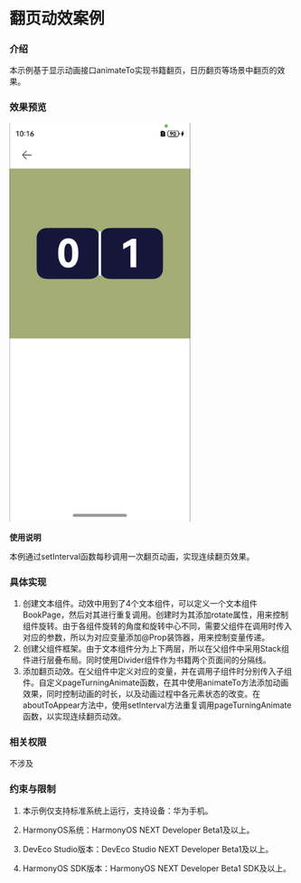 # 翻页动效案例

### 介绍

本示例基于显示动画接口animateTo实现书籍翻页，日历翻页等场景中翻页的效果。

### 效果预览
![](../../../../../../screenshots/device/page_turning.gif)

**使用说明**

本例通过setInterval函数每秒调用一次翻页动画，实现连续翻页效果。

### 具体实现

1. 创建文本组件。动效中用到了4个文本组件，可以定义一个文本组件BookPage，然后对其进行重复调用。创建时为其添加rotate属性，用来控制组件旋转。由于各组件旋转的角度和旋转中心不同，需要父组件在调用时传入对应的参数，所以为对应变量添加@Prop装饰器，用来控制变量传递。
2. 创建父组件框架。由于文本组件分为上下两层，所以在父组件中采用Stack组件进行层叠布局。同时使用Divider组件作为书籍两个页面间的分隔线。
3. 添加翻页动效。在父组件中定义对应的变量，并在调用子组件时分别传入子组件。自定义pageTurningAnimate函数，在其中使用animateTo方法添加动画效果，同时控制动画的时长，以及动画过程中各元素状态的改变。在aboutToAppear方法中，使用setInterval方法重复调用pageTurningAnimate函数，以实现连续翻页动效。

### 相关权限

不涉及

### 约束与限制

1. 本示例仅支持标准系统上运行，支持设备：华为手机。

2. HarmonyOS系统：HarmonyOS NEXT Developer Beta1及以上。

3. DevEco Studio版本：DevEco Studio NEXT Developer Beta1及以上。

4. HarmonyOS SDK版本：HarmonyOS NEXT Developer Beta1 SDK及以上。